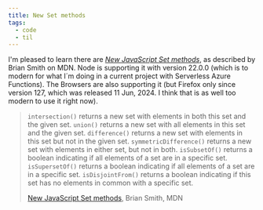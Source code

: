 ```yaml
---
title: New Set methods
tags:
  - code
  - til
---
```

I'm pleased to learn there are [<cite>New JavaScript Set methods</cite>](https://developer.mozilla.org/en-US/blog/javascript-set-methods/), as described by Brian Smith on MDN. Node is supporting it with version 22.0.0 (which is to modern for what I´m doing in a current project with Serverless Azure Functions). The Browsers are also supporting it (but Firefox only since version 127, which was released 11 Jun, 2024. I think that is as well too modern to use it right now). 

> `intersection()` returns a new set with elements in both this set and the given set.
> `union()` returns a new set with all elements in this set and the given set.
> `difference()` returns a new set with elements in this set but not in the given set.
> `symmetricDifference()` returns a new set with elements in either set, but not in both.
> `isSubsetOf()` returns a boolean indicating if all elements of a set are in a specific set.
> `isSupersetOf()` returns a boolean indicating if all elements of a set are in a specific set.
> `isDisjointFrom()` returns a boolean indicating if this set has no elements in common with a specific set.
> <footer><a href="https://developer.mozilla.org/en-US/blog/javascript-set-methods/">New JavaScript Set methods<cite></cite></a>, Brian Smith, MDN</footer>